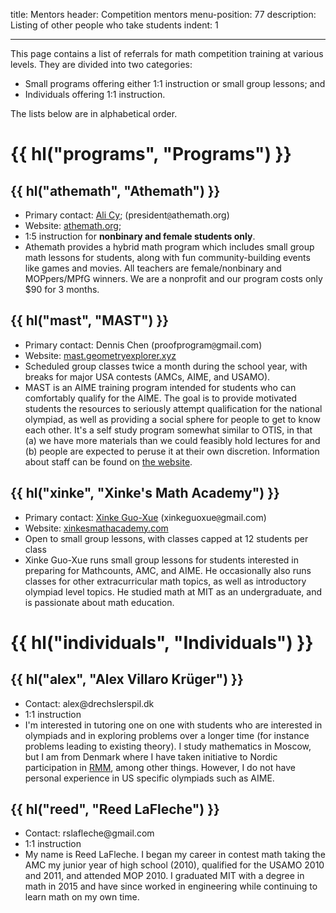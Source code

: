 title: Mentors
header: Competition mentors
menu-position: 77
description: Listing of other people who take students
indent: 1

---

This page contains a list of referrals for math competition training at various levels.
They are divided into two categories:

* Small programs offering either 1:1 instruction or small group lessons; and
* Individuals offering 1:1 instruction.

The lists below are in alphabetical order.

# {{ hl("programs", "Programs") }}

## {{ hl("athemath", "Athemath") }}

* Primary contact: [Ali Cy](https://www.egmo.org/people/person1751/);
  ($\text{president}\texttt{@}\text{athemath}{.}\text{org}$)
* Website: [athemath.org](https://athemath.org);
* 1:5 instruction for **nonbinary and female students only**.
* Athemath provides a hybrid math program which includes small group
  math lessons for students, along with fun community-building events like games and movies.
  All teachers are female/nonbinary and MOPpers/MPfG winners.
  We are a nonprofit and our program costs only $90 for 3 months.

## {{ hl("mast", "MAST") }}

* Primary contact: Dennis Chen ($\text{proofprogram}\texttt{@}\text{gmail}{.}\text{com}$)
* Website: [mast.geometryexplorer.xyz](https://mast.geometryexplorer.xyz/)
* Scheduled group classes twice a month during the school year,
  with breaks for major USA contests (AMCs, AIME, and USAMO).
* MAST is an AIME training program intended for students who can comfortably qualify for the AIME.
  The goal is to provide motivated students the resources to seriously attempt
  qualification for the national olympiad, as well as providing a social sphere
  for people to get to know each other.
  It's a self study program somewhat similar to OTIS, in that
  (a) we have more materials than we could feasibly hold lectures for and
  (b) people are expected to peruse it at their own discretion.
  Information about staff can be found on [the website](https://mast.geometryexplorer.xyz/staff/).

## {{ hl("xinke", "Xinke's Math Academy") }}

* Primary contact: [Xinke Guo-Xue](https://artofproblemsolving.com/community/user/40902)
  ($\text{xinkeguoxue}\texttt{@}\text{gmail}{.}\text{com}$)
* Website: [xinkesmathacademy.com](https://xinkesmathacademy.com/)
* Open to small group lessons, with classes capped at 12 students per class
* Xinke Guo-Xue runs small group lessons for students interested in
  preparing for Mathcounts, AMC, and AIME.
  He occasionally also runs classes
  for other extracurricular math topics,
  as well as introductory olympiad level topics.
  He studied math at MIT as an undergraduate,
  and is passionate about math education.

# {{ hl("individuals", "Individuals") }}

## {{ hl("alex", "Alex Villaro Krüger") }}

* Contact: $\text{alex}@\text{drechslerspil}{.}\text{dk}$
* 1:1 instruction
* I'm interested in tutoring one on one with students who are interested in
  olympiads and in exploring problems over a longer time (for instance problems
  leading to existing theory). I study mathematics in Moscow, but I am from
  Denmark where I have taken initiative to Nordic participation in
  [RMM](https://en.wikipedia.org/wiki/Romanian_Master_of_Mathematics_and_Sciences),
  among other things. However, I do not have personal experience in US specific
  olympiads such as AIME.

## {{ hl("reed", "Reed LaFleche") }}

* Contact: $\text{rslafleche}@\text{gmail}{.}\text{com}$
* 1:1 instruction
* My name is Reed LaFleche. I began my career in contest math taking the AMC my
  junior year of high school (2010), qualified for the USAMO 2010 and 2011, and
  attended MOP 2010. I graduated MIT with a degree in math in 2015 and have
  since worked in engineering while continuing to learn math on my own time.
